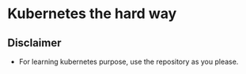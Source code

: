 # Kubernetes the hard way
## Disclaimer
- For learning kubernetes purpose, use the repository as you please.
